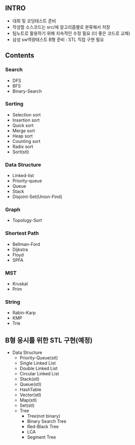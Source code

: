 ## INTRO

- 대회 및 코딩테스트 준비
- 작성할 소스코드는 src/에 알고리즘별로 분류해서 저장
- 팀노트로 활용하기 위해 지속적인 수정 필요 (더 좋은 코드로 교체)
- 삼성 sw역량테스트 B형 준비 : STL 직접 구현 필요

## Contents

### Search

- DFS
- BFS
- Binary-Search

### Sorting

- Selection sort
- Insertion sort
- Quick sort
- Merge sort
- Heap sort
- Counting sort
- Radix sort
- Sort(stl)

### Data Structure

- Linked-list
- Priority-queue
- Queue
- Stack
- Disjoint-Set(Union-Find)

### Graph

- Topology-Sort

### Shortest Path

- Bellman-Ford
- Dijkstra
- Floyd
- SPFA

### MST

- Kruskal
- Prim

### String

- Rabin-Karp
- KMP
- Trie

## B형 응시를 위한 STL 구현(예정)

- Data Structure
  - Priority-Queue(stl)
  - Single Linked List
  - Double Linked List
  - Circular Linked List
  - Stack(stl)
  - Queue(stl)
  - HashTable
  - Vector(stl)
  - Map(stl)
  - Set(stl)
  - Tree
    - Tree(not binary)
    - Binary Search Tree
    - Red-Black Tree
    - LCA
    - Segment Tree
